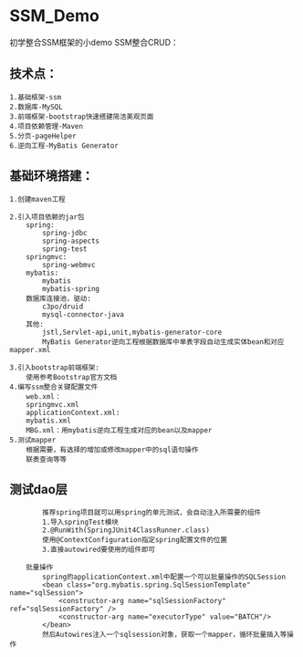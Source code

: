 # SSM_Demo
初学整合SSM框架的小demo
SSM整合CRUD：

技术点：
------
	1.基础框架-ssm
	2.数据库-MySQL
	3.前端框架-bootstrap快速搭建简洁美观页面
	4.项目依赖管理-Maven
	5.分页-pageHelper
	6.逆向工程-MyBatis Generator


基础环境搭建：
------
	1.创建maven工程
  
	2.引入项目依赖的jar包
		spring:
			spring-jdbc
			spring-aspects
			spring-test
		springmvc:
			spring-webmvc
		mybatis:
			mybatis
			mybatis-spring
		数据库连接池，驱动:
			c3po/druid
			mysql-connector-java
		其他:
			jstl,Servlet-api,unit,mybatis-generator-core
			MyBatis Generator逆向工程根据数据库中单表字段自动生成实体bean和对应mapper.xml

	3.引入bootstrap前端框架:
		使用参考Bootstrap官方文档
	4.编写ssm整合关键配置文件
		web.xml：
		springmvc.xml
		applicationContext.xml:
		mybatis.xml
		MBG.xml：用mybatis逆向工程生成对应的bean以及mapper
	5.测试mapper
		根据需要，有选择的增加或修改mapper中的sql语句操作
		联表查询等等

测试dao层
------
		    推荐spring项目就可以用spring的单元测试，会自动注入所需要的组件
		    1.导入springTest模块
		    2.@RunWith(SpringJUnit4ClassRunner.class)
		    使用@ContextConfiguration指定spring配置文件的位置
		    3.直接autowired要使用的组件即可

		批量操作
			spring的applicationContext.xml中配置一个可以批量操作的SQLSession
		    <bean class="org.mybatis.spring.SqlSessionTemplate" name="sqlSession">
		        <constructor-arg name="sqlSessionFactory" ref="sqlSessionFactory" />
		        <constructor-arg name="executorType" value="BATCH"/>
		    </bean>
		    然后Autowires注入一个sqlsession对象，获取一个mapper，循环批量插入等操作
